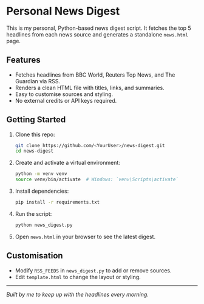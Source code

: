 # Personal News Digest

This is my personal, Python-based news digest script. It fetches the top 5 headlines from each news source and generates a standalone `news.html` page.

## Features

- Fetches headlines from BBC World, Reuters Top News, and The Guardian via RSS.
- Renders a clean HTML file with titles, links, and summaries.
- Easy to customise sources and styling.
- No external credits or API keys required.

## Getting Started

1. Clone this repo:
   ```bash
   git clone https://github.com/<YourUser>/news-digest.git
   cd news-digest
   ```
2. Create and activate a virtual environment:
   ```bash
   python -m venv venv
   source venv/bin/activate  # Windows: `venv\Scripts\activate`
   ```
3. Install dependencies:
   ```bash
   pip install -r requirements.txt
   ```
4. Run the script:
   ```bash
   python news_digest.py
   ```
5. Open `news.html` in your browser to see the latest digest.

## Customisation

- Modify `RSS_FEEDS` in `news_digest.py` to add or remove sources.
- Edit `template.html` to change the layout or styling.

---

*Built by me to keep up with the headlines every morning.*
